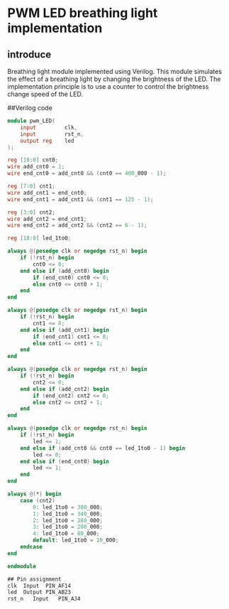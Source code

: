 # PWM LED breathing light implementation

## introduce
Breathing light module implemented using Verilog. This module simulates the effect of a breathing light by changing the brightness of the LED. The implementation principle is to use a counter to control the brightness change speed of the LED.

##Verilog code

```verilog
module pwm_LED(
    input         clk, 
    input         rst_n,
    output reg    led
);

reg [18:0] cnt0;
wire add_cnt0 = 1;
wire end_cnt0 = add_cnt0 && (cnt0 == 400_000 - 1);

reg [7:0] cnt1;
wire add_cnt1 = end_cnt0;
wire end_cnt1 = add_cnt1 && (cnt1 == 125 - 1);

reg [3:0] cnt2;
wire add_cnt2 = end_cnt1;
wire end_cnt2 = add_cnt2 && (cnt2 == 6 - 1);

reg [18:0] led_1to0;

always @(posedge clk or negedge rst_n) begin
    if (!rst_n) begin
        cnt0 <= 0;
    end else if (add_cnt0) begin
        if (end_cnt0) cnt0 <= 0;
        else cnt0 <= cnt0 + 1;
    end
end

always @(posedge clk or negedge rst_n) begin
    if (!rst_n) begin
        cnt1 <= 0;
    end else if (add_cnt1) begin
        if (end_cnt1) cnt1 <= 0;
        else cnt1 <= cnt1 + 1;
    end
end

always @(posedge clk or negedge rst_n) begin
    if (!rst_n) begin
        cnt2 <= 0;
    end else if (add_cnt2) begin
        if (end_cnt2) cnt2 <= 0;
        else cnt2 <= cnt2 + 1;
    end
end

always @(posedge clk or negedge rst_n) begin
    if (!rst_n) begin
        led <= 1;
    end else if (add_cnt0 && cnt0 == led_1to0 - 1) begin
        led <= 0;
    end else if (end_cnt0) begin
        led <= 1;
    end
end

always @(*) begin
    case (cnt2)
        0: led_1to0 = 380_000;
        1: led_1to0 = 340_000;
        2: led_1to0 = 280_000;
        3: led_1to0 = 200_000;
        4: led_1to0 = 80_000;
        default: led_1to0 = 10_000;
    endcase
end

endmodule

## Pin assignment
clk	 Input	PIN_AF14
led	 Output	PIN_AB23
rst_n	Input	PIN_AJ4




